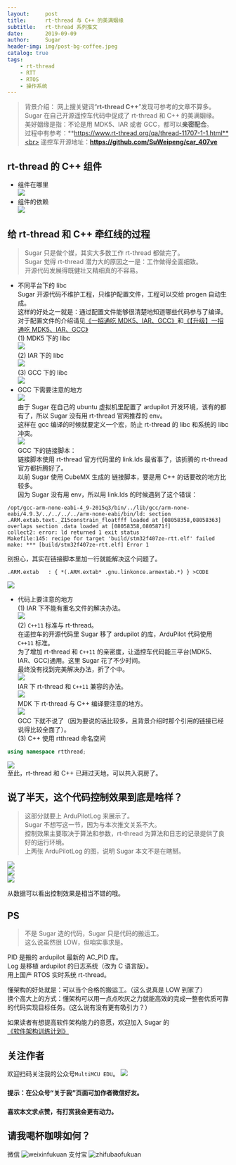 ```yaml
---
layout:     post
title:      rt-thread 与 C++ 的美满姻缘
subtitle:   rt-thread 系列推文
date:       2019-09-09
author:     Sugar
header-img: img/post-bg-coffee.jpeg
catalog: true
tags:
    - rt-thread
    - RTT
    - RTOS
    - 操作系统
---
```


> 背景介绍：
> 网上搜关键词“**rt-thread C++**”发现可参考的文章不算多。<br>
> Sugar 在自己开源遥控车代码中促成了 rt-thread 和 C++ 的美满姻缘。<br>
> 美好姻缘是指：不论是用 MDK5、IAR 或者 GCC，都可以**亲密配合**。<br>
> 过程中有参考：**https://www.rt-thread.org/qa/thread-11707-1-1.html**<br>
> 遥控车开源地址：**https://github.com/SuWeipeng/car_407ve**

rt-thread 的 C++ 组件
---
* 组件在哪里<br>
![](https://github.com/SuWeipeng/img/raw/master/12_RT-Thread/cpp_1.jpg)<br>
* 组件的依赖<br>
![](https://github.com/SuWeipeng/img/raw/master/12_RT-Thread/cpp_2.jpg)<br>

给 rt-thread 和 C++ 牵红线的过程
---
> Sugar 只是做个媒，其实大多数工作 rt-thread 都做完了。<br>
> Sugar 觉得 rt-thread 潜力大的原因之一是：工作做得全面细致。<br>
> 开源代码发展得既健壮又精细真的不容易。<br>
 
* 不同平台下的 libc<br>
Sugar 开源代码不维护工程，只维护配置文件，工程可以交给 progen 自动生成。<br>
这样的好处之一就是：通过配置文件能够很清楚地知道哪些代码参与了编译。<br>
对于配置文件的介绍请见[《一招通吃 MDK5、IAR、GCC》](https://mp.weixin.qq.com/s/aPUbSAndjvs4CaPj3CFsJg)和[《【升级】一招通吃 MDK5、IAR、GCC》](https://mp.weixin.qq.com/s/iVmaQ3S4vcitbJ8iXZyArw)<br>
(1) MDK5 下的 libc<br>
![](https://github.com/SuWeipeng/img/raw/master/12_RT-Thread/libc_1.jpg)<br>
(2) IAR 下的 libc<br>
![](https://github.com/SuWeipeng/img/raw/master/12_RT-Thread/libc_2.jpg)<br>
(3) GCC 下的 libc<br>
![](https://github.com/SuWeipeng/img/raw/master/12_RT-Thread/libc_3.jpg)<br>
* GCC 下需要注意的地方<br>
![](https://github.com/SuWeipeng/img/raw/master/12_RT-Thread/gcc_link_1.jpg)<br>
由于 Sugar 在自己的 ubuntu 虚拟机里配置了 ardupilot 开发环境，该有的都有了，所以 Sugar 没有用 rt-thread 官网推荐的 env。<br>
这样在 gcc 编译的时候就要定义一个宏，防止 rt-thread 的 libc 和系统的 libc 冲突。<br>
![](https://github.com/SuWeipeng/img/raw/master/12_RT-Thread/libc_4.jpg)<br>
GCC 下的链接脚本：<br>
链接脚本使用 rt-thread 官方代码里的 link.lds 最省事了，该折腾的 rt-thread 官方都折腾好了。<br>
以前 Sugar 使用 CubeMX 生成的 链接脚本，要是用 C++ 的话要改的地方比较多。<br>
因为 Sugar 没有用 env，所以用 link.lds 的时候遇到了这个错误：<br>
```
/opt/gcc-arm-none-eabi-4_9-2015q3/bin/../lib/gcc/arm-none-eabi/4.9.3/../../../../arm-none-eabi/bin/ld: section .ARM.extab.text._Z15constrain_floatfff loaded at [08058358,08058363] overlaps section .data loaded at [08058358,0805871f]
collect2: error: ld returned 1 exit status
Makefile:145: recipe for target 'build/stm32f407ze-rtt.elf' failed
make: *** [build/stm32f407ze-rtt.elf] Error 1
```
别担心，其实在链接脚本里加一行就能解决这个问题了。<br>
```
.ARM.extab   : { *(.ARM.extab* .gnu.linkonce.armextab.*) } >CODE
```
![](https://github.com/SuWeipeng/img/raw/master/12_RT-Thread/gcc_link_2.jpg)<br>
* 代码上要注意的地方<br>
(1) IAR 下不能有重名文件的解决办法。<br>
![](https://github.com/SuWeipeng/img/raw/master/12_RT-Thread/cpp_3.jpg)<br>
(2) `C++11` 标准与 rt-thread。<br>
在遥控车的开源代码里 Sugar 移了 ardupilot 的库，ArduPilot 代码使用 `C++11` 标准。<br>
为了增加 rt-thread 和 `C++11` 的亲密度，让遥控车代码能三平台(MDK5、IAR、GCC)通用。这里 Sugar 花了不少时间。<br>
最终没有找到完美解决办法，折了个中。<br>
![](https://github.com/SuWeipeng/img/raw/master/12_RT-Thread/cpp11_1.jpg)<br>
IAR 下 rt-thread 和 `C++11` 兼容的办法。<br>
![](https://github.com/SuWeipeng/img/raw/master/12_RT-Thread/cpp11_2.jpg)<br>
MDK 下 rt-thread 与 C++ 编译要注意的地方。<br>
![](https://github.com/SuWeipeng/img/raw/master/12_RT-Thread/cpp_4.jpg)<br>
GCC 下就不说了（因为要说的话比较多，且背景介绍时那个引用的链接已经说得比较全面了）。<br>
(3) C++ 使用 rtthread 命名空间<br>
```cpp
using namespace rtthread;
```
![](https://github.com/SuWeipeng/img/raw/master/12_RT-Thread/cpp_5.jpg)<br>
至此，rt-thread 和 C++ 已拜过天地，可以共入洞房了。<br>

说了半天，这个代码控制效果到底是啥样？
---
> 这部分就要上 ArduPilotLog 来展示了。<br>
> Sugar 不想写这一节，因为与本次推文关系不大。<br>
> 控制效果主要取决于算法和参数，rt-thread 为算法和日志的记录提供了良好的运行环境。<br>
> 上两张 ArduPilotLog 的图，说明 Sugar 本文不是在瞎掰。

![](https://github.com/SuWeipeng/img/raw/master/13_car/pid_5.jpg)<br>
![](https://github.com/SuWeipeng/img/raw/master/13_car/pid_4.jpg)<br>
![](https://github.com/SuWeipeng/img/raw/master/13_car/pid_3.jpg)<br>

从数据可以看出控制效果是相当不错的哦。<br>

PS
---
> 不是 Sugar 造的代码，Sugar 只是代码的搬运工。<br>
> 这么说虽然很 LOW，但咱实事求是。<br>

PID 是搬的 ardupilot 最新的 AC_PID 库。<br>
Log 是移植 ardupilot 的日志系统（改为 C 语言版）。<br>
用上国产 RTOS 实时系统 rt-thread。<br>

懂架构的好处就是：可以当个合格的搬运工。（这么说真是 LOW 到家了）<br>
换个高大上的方式：懂架构可以用一点点吹灰之力就能高效的完成一整套优质可靠的代码实现目标任务。(这么说有没有更有吸引力？）

如果读者有想提高软件架构能力的意愿，欢迎加入 Sugar 的[《软件架构训练计划》](https://mp.weixin.qq.com/s/6wM1kMKWpOJxBatzTNxShQ)

关注作者
---
欢迎扫码关注我的公众号`MultiMCU EDU`。
![](https://github.com/SuWeipeng/img/raw/master/gongzonghao.jpg)
### `提示：在公众号“关于我”页面可加作者微信好友。`
### `喜欢本文求点赞，有打赏我会更有动力。`


请我喝杯咖啡如何？
---
微信
![weixinfukuan](https://github.com/SuWeipeng/img/raw/master/weixinfukuan.jpg)
支付宝
![zhifubaofukuan](https://github.com/SuWeipeng/img/raw/master/zhifubaofukuan.jpg)